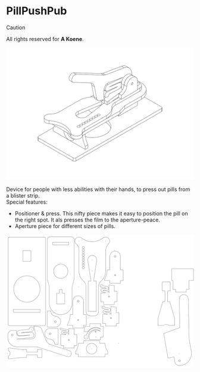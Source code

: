 # PillPushPub
> [!CAUTION]
> All rights reserved for **A Koene**.

![Zoiets](https://github.com/gitAjjk/PillPushPub/blob/main/img/2409b.svg)  

Device for people with less abilities with their hands, to press out pills from a blister strip.  
Special features:  
- Positioner & press. This nifty piece makes it easy to position the pill on the right spot. It als presses the film to the aperture-peace.
- Aperture piece for different sizes of pills.

![Cut plan](https://github.com/gitAjjk/PillPushPub/blob/main/img/2409bTD.svg)  
